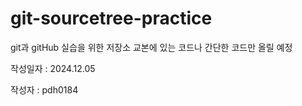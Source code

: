 # git-sourcetree-practice

git과 gitHub 실습을 위한 저장소 
교본에 있는 코드나 간단한 코드만 올릴 예정

작성일자 : 2024.12.05

작성자 : pdh0184
